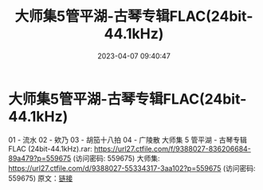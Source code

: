 ﻿---
title: 大师集5管平湖-古琴专辑FLAC(24bit-44.1kHz)
date: 2023-04-07 09:40:47
categories: 古典音乐、新世纪、纯音雅乐
tags: 纯音雅乐
---
# 大师集5管平湖-古琴专辑FLAC(24bit-44.1kHz)

01 - 流水
02 - 欸乃
03 - 胡笳十八拍
04 - 广陵散
大师集 5 管平湖 - 古琴专辑FLAC (24bit-44.1kHz).rar: https://url27.ctfile.com/f/9388027-836206684-89a479?p=559675
(访问密码: 559675)
大师集: https://url27.ctfile.com/d/9388027-55334317-3aa102?p=559675
(访问密码: 559675)
原文：[链接](https://blog.sina.com.cn/s/blog_1647c7e76010311c4.html)
